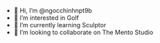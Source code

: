 - 👋 Hi, I’m @ngocchinhnpt9b
- 👀 I’m interested in Golf
- 🌱 I’m currently learning Sculptor
- 💞️ I’m looking to collaborate on The Mento Studio


<!---
ngocchinhnpt9b/ngocchinhnpt9b is a ✨ special ✨ repository because its `README.md` (this file) appears on your GitHub profile.
You can click the Preview link to take a look at your changes.
--->
